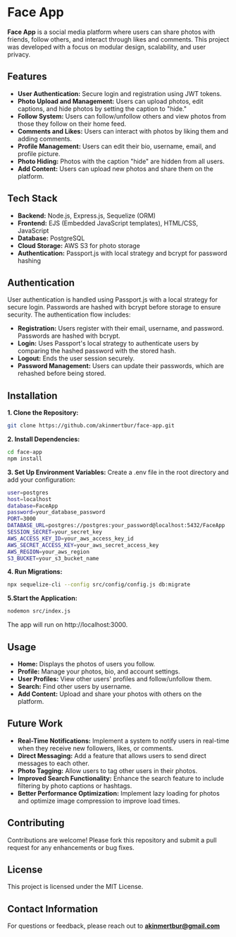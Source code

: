 # Face App

**Face App** is a social media platform where users can share photos with friends, follow others, and interact through likes and comments. This project was developed with a focus on modular design, scalability, and user privacy.

## Features

- **User Authentication:** Secure login and registration using JWT tokens.
- **Photo Upload and Management:** Users can upload photos, edit captions, and hide photos by setting the caption to "hide."
- **Follow System:** Users can follow/unfollow others and view photos from those they follow on their home feed.
- **Comments and Likes:** Users can interact with photos by liking them and adding comments.
- **Profile Management:** Users can edit their bio, username, email, and profile picture.
- **Photo Hiding:** Photos with the caption "hide" are hidden from all users.
- **Add Content:** Users can upload new photos and share them on the platform.

## Tech Stack

- **Backend:** Node.js, Express.js, Sequelize (ORM)
- **Frontend:** EJS (Embedded JavaScript templates), HTML/CSS, JavaScript
- **Database:** PostgreSQL
- **Cloud Storage:** AWS S3 for photo storage
- **Authentication:** Passport.js with local strategy and bcrypt for password hashing

## Authentication

User authentication is handled using Passport.js with a local strategy for secure login. Passwords are hashed with bcrypt before storage to ensure security. The authentication flow includes:

- **Registration:** Users register with their email, username, and password. Passwords are hashed with bcrypt.
- **Login:** Uses Passport's local strategy to authenticate users by comparing the hashed password with the stored hash.
- **Logout:** Ends the user session securely.
- **Password Management:** Users can update their passwords, which are rehashed before being stored.

## Installation

**1. Clone the Repository:**
```bash
git clone https://github.com/akinmertbur/face-app.git
```

**2. Install Dependencies:**
```bash
cd face-app
npm install
```

**3. Set Up Environment Variables:**
Create a .env file in the root directory and add your configuration:
```bash
user=postgres
host=localhost
database=FaceApp
password=your_database_password
PORT=3000
DATABASE_URL=postgres://postgres:your_password@localhost:5432/FaceApp
SESSION_SECRET=your_secret_key
AWS_ACCESS_KEY_ID=your_aws_access_key_id
AWS_SECRET_ACCESS_KEY=your_aws_secret_access_key
AWS_REGION=your_aws_region
S3_BUCKET=your_s3_bucket_name
```

**4. Run Migrations:**
```bash
npx sequelize-cli --config src/config/config.js db:migrate
```

**5.Start the Application:**
```bash
nodemon src/index.js
```

The app will run on http://localhost:3000.

## Usage

- **Home:** Displays the photos of users you follow.
- **Profile:** Manage your photos, bio, and account settings.
- **User Profiles:** View other users' profiles and follow/unfollow them.
- **Search:** Find other users by username.
- **Add Content:** Upload and share your photos with others on the platform.

## Future Work

- **Real-Time Notifications:** Implement a system to notify users in real-time when they receive new followers, likes, or comments.
- **Direct Messaging:** Add a feature that allows users to send direct messages to each other.
- **Photo Tagging:** Allow users to tag other users in their photos.
- **Improved Search Functionality:** Enhance the search feature to include filtering by photo captions or hashtags.
- **Better Performance Optimization:** Implement lazy loading for photos and optimize image compression to improve load times.

## Contributing

Contributions are welcome! Please fork this repository and submit a pull request for any enhancements or bug fixes.

## License

This project is licensed under the MIT License.

## Contact Information

For questions or feedback, please reach out to **akinmertbur@gmail.com**
